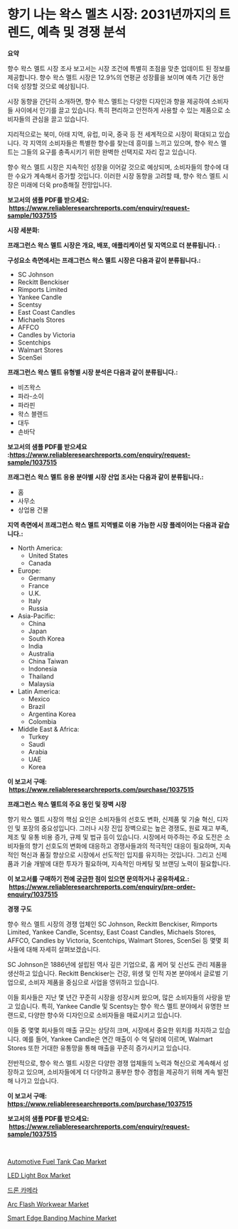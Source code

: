 <p><h1>향기 나는 왁스 멜츠 시장: 2031년까지의 트렌드, 예측 및 경쟁 분석</h1></p><p><strong>요약</strong></p>
<p><p>향수 왁스 멜트 시장 조사 보고서는 시장 조건에 특별히 초점을 맞춘 업데이트 된 정보를 제공합니다. 향수 왁스 멜트 시장은 12.9%의 연평균 성장률을 보이며 예측 기간 동안 더욱 성장할 것으로 예상됩니다.</p><p>시장 동향을 간단히 소개하면, 향수 왁스 멜트는 다양한 디자인과 향을 제공하여 소비자들 사이에서 인기를 끌고 있습니다. 특히 편리하고 안전하게 사용할 수 있는 제품으로 소비자들의 관심을 끌고 있습니다.</p><p>지리적으로는 북미, 아태 지역, 유럽, 미국, 중국 등 전 세계적으로 시장이 확대되고 있습니다. 각 지역의 소비자들은 특별한 향수를 찾는데 흥미를 느끼고 있으며, 향수 왁스 멜트는 그들의 요구를 충족시키기 위한 완벽한 선택지로 자리 잡고 있습니다.</p><p>향수 왁스 멜트 시장은 지속적인 성장을 이어갈 것으로 예상되며, 소비자들의 향수에 대한 수요가 계속해서 증가할 것입니다. 이러한 시장 동향을 고려할 때, 향수 왁스 멜트 시장은 미래에 더욱 pro층해질 전망입니다.</p></p>
<p><strong>보고서의 샘플 PDF를 받으세요: &nbsp;<a href="https://www.reliableresearchreports.com/enquiry/request-sample/1037515">https://www.reliableresearchreports.com/enquiry/request-sample/1037515</a></strong></p>
<p><strong>시장 세분화:</strong></p>
<p><strong> 프래그런스 왁스 멜트 시장은 개요, 배포, 애플리케이션 및 지역으로 더 분류됩니다. :</strong></p>
<p><strong>구성요소 측면에서는 프래그런스 왁스 멜트 시장은 다음과 같이 분류됩니다.:</strong></p>
<p><ul><li>SC Johnson</li><li>Reckitt Benckiser</li><li>Rimports Limited</li><li>Yankee Candle</li><li>Scentsy</li><li>East Coast Candles</li><li>Michaels Stores</li><li>AFFCO</li><li>Candles by Victoria</li><li>Scentchips</li><li>Walmart Stores</li><li>ScenSei</li></ul></p>
<p><strong> 프래그런스 왁스 멜트 유형별 시장 분석은 다음과 같이 분류됩니다.:</strong></p>
<p><ul><li>비즈왁스</li><li>파라-소이</li><li>파라핀</li><li>왁스 블렌드</li><li>대두</li><li>손바닥</li></ul></p>
<p><strong>보고서의 샘플 PDF를 받으세요 :<a href="https://www.reliableresearchreports.com/enquiry/request-sample/1037515">https://www.reliableresearchreports.com/enquiry/request-sample/1037515</a></strong></p>
<p><strong> 프래그런스 왁스 멜트 응용 분야별 시장 산업 조사는 다음과 같이 분류됩니다.:</strong></p>
<p><ul><li>홈</li><li>사무소</li><li>상업용 건물</li></ul></p>
<p><strong>지역 측면에서 프래그런스 왁스 멜트 지역별로 이용 가능한 시장 플레이어는 다음과 같습니다.:</strong></p>
<p><ul>
    <li>
        North America:
        <ul>
            <li>United States</li>
            <li>Canada</li>
        </ul>
    </li>
    <li>
        Europe:
        <ul>
            <li>Germany</li>
            <li>France</li>
            <li>U.K.</li>
            <li>Italy</li>
            <li>Russia</li>
        </ul>
    </li>
    <li>
        Asia-Pacific:
        <ul>
            <li>China</li>
            <li>Japan</li>
            <li>South Korea</li>
            <li>India</li>
            <li>Australia</li>
            <li>China Taiwan</li>
            <li>Indonesia</li>
            <li>Thailand</li>
            <li>Malaysia</li>
        </ul>
    </li>
    <li>
        Latin America:
        <ul>
            <li>Mexico</li>
            <li>Brazil</li>
            <li>Argentina Korea</li>
            <li>Colombia</li>
        </ul>
    </li>
    <li>
        Middle East & Africa:
        <ul>
            <li>Turkey</li>
            <li>Saudi</li>
            <li>Arabia</li>
            <li>UAE</li>
            <li>Korea</li>
        </ul>
    </li>
    </ul></p>
<p><strong>이 보고서 구매: &nbsp;<a href="https://www.reliableresearchreports.com/purchase/1037515">https://www.reliableresearchreports.com/purchase/1037515</a></strong></p>
<p><strong>프래그런스 왁스 멜트의 주요 동인 및 장벽 시장</strong></p>
<p><p>향기 왁스 멜트 시장의 핵심 요인은 소비자들의 선호도 변화, 신제품 및 기술 혁신, 디자인 및 포장의 중요성입니다. 그러나 시장 진입 장벽으로는 높은 경쟁도, 원료 재고 부족, 제조 및 유통 비용 증가, 규제 및 법규 등이 있습니다. 시장에서 마주하는 주요 도전은 소비자들의 향기 선호도의 변화에 대응하고 경쟁사들과의 적극적인 대응이 필요하며, 지속적인 혁신과 품질 향상으로 시장에서 선도적인 입지를 유지하는 것입니다. 그리고 신제품과 기술 개발에 대한 투자가 필요하며, 지속적인 마케팅 및 브랜딩 노력이 필요합니다.</p></p>
<p><strong>이 보고서를 구매하기 전에 궁금한 점이 있으면 문의하거나 공유하세요.: &nbsp;<a href="https://www.reliableresearchreports.com/enquiry/pre-order-enquiry/1037515">https://www.reliableresearchreports.com/enquiry/pre-order-enquiry/1037515</a></strong></p>
<p><strong>경쟁 구도</strong></p>
<p><p>향수 왁스 멜트 시장의 경쟁 업체인 SC Johnson, Reckitt Benckiser, Rimports Limited, Yankee Candle, Scentsy, East Coast Candles, Michaels Stores, AFFCO, Candles by Victoria, Scentchips, Walmart Stores, ScenSei 등 몇몇 회사들에 대해 자세히 살펴보겠습니다. </p><p>SC Johnson은 1886년에 설립된 역사 깊은 기업으로, 홈 케어 및 신선도 관리 제품을 생산하고 있습니다. Reckitt Benckiser는 건강, 위생 및 인적 자본 분야에서 글로벌 기업으로, 소비자 제품을 중심으로 사업을 영위하고 있습니다. </p><p>이들 회사들은 지난 몇 년간 꾸준히 시장을 성장시켜 왔으며, 많은 소비자들의 사랑을 받고 있습니다. 특히, Yankee Candle 및 Scentsy는 향수 왁스 멜트 분야에서 유명한 브랜드로, 다양한 향수와 디자인으로 소비자들을 매료시키고 있습니다. </p><p>이들 중 몇몇 회사들의 매출 규모는 상당히 크며, 시장에서 중요한 위치를 차지하고 있습니다. 예를 들어, Yankee Candle은 연간 매출이 수 억 달러에 이르며, Walmart Stores 또한 거대한 유통망을 통해 매출을 꾸준히 증가시키고 있습니다. </p><p>전반적으로, 향수 왁스 멜트 시장은 다양한 경쟁 업체들의 노력과 혁신으로 계속해서 성장하고 있으며, 소비자들에게 더 다양하고 풍부한 향수 경험을 제공하기 위해 계속 발전해 나가고 있습니다.</p></p>
<p><strong>이 보고서 구매: &nbsp; <a href="https://www.reliableresearchreports.com/purchase/1037515">https://www.reliableresearchreports.com/purchase/1037515</a></strong></p>
<p><strong>보고서의 샘플 PDF를 받으세요: &nbsp;<a href="https://www.reliableresearchreports.com/enquiry/request-sample/1037515">https://www.reliableresearchreports.com/enquiry/request-sample/1037515</a></strong><strong></strong></p>
<p>&nbsp;</p>
<p><p><a href="https://pretty-mail-caf.notion.site/Automotive-Fuel-Tank-Cap-Market-Size-Market-Share-and-Global-Market-Analysis-Report-2024-2031-3dbe72bdecc04209948743f84b3c5b67">Automotive Fuel Tank Cap Market</a></p><p><a href="https://issuu.com/reportprime-2/docs/led-light-box-market-size-2030.pptx">LED Light Box Market</a></p><p><a href="https://medium.com/@deangaylotyrd8909867/%EB%93%9C%EB%A1%A0-%EC%B9%B4%EB%A9%94%EB%9D%BC-%EC%8B%9C%EC%9E%A5-%EC%A7%80%ED%91%9C-%ED%95%B4%EB%8F%85-%EC%8B%9C%EC%9E%A5-%EC%A0%90%EC%9C%A0%EC%9C%A8-%ED%8A%B8%EB%A0%8C%EB%93%9C-%EB%B0%8F-%EC%84%B1%EC%9E%A5-%ED%8C%A8%ED%84%B4-a19b1161b8b4">드론 카메라</a></p><p><a href="https://github.com/irfadac/Market-Research-Report-List-2/blob/main/arc-flash-workwear-market.md">Arc Flash Workwear Market</a></p><p><a href="https://issuu.com/reportprime-2/docs/smart-edge-banding-machine-market-size-2030.pptx">Smart Edge Banding Machine Market</a></p></p>